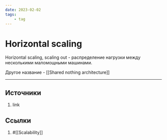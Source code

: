 ```yaml
---
date: 2023-02-02
tags:
    - tag
---
```

# Horizontal scaling

Horizontal scaling, scaling out -  распределение нагрузки между несколькими маломощными машинами.

Другое название - [[Shared nothing architecture]]

---

## Источники

1. link

## Ссылки

1. #[[Scalability]]